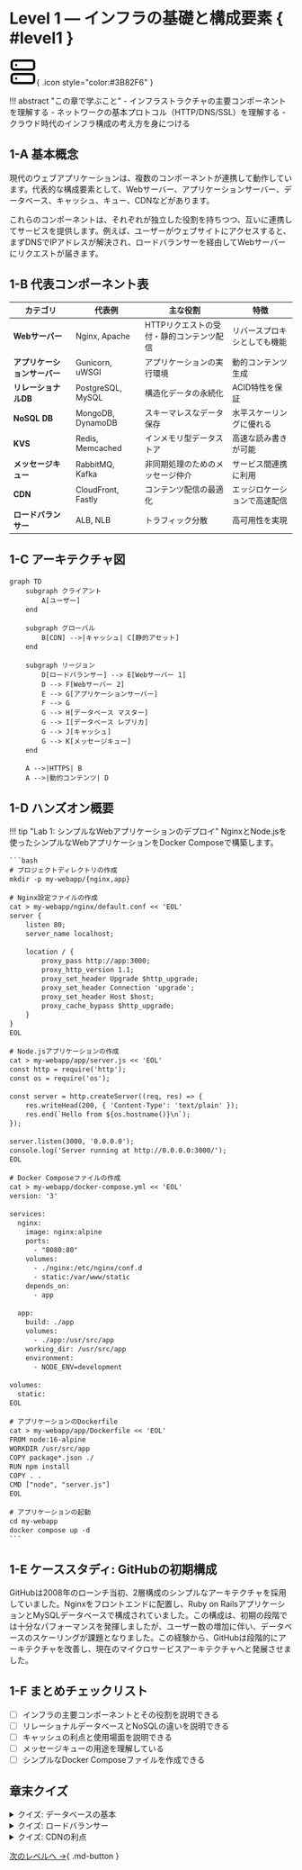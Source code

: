 # Level 1 — インフラの基礎と構成要素 { #level1 }
![Network Icon](../img/icons/network.svg){ .icon style="color:#3B82F6" }

!!! abstract "この章で学ぶこと"
    - インフラストラクチャの主要コンポーネントを理解する
    - ネットワークの基本プロトコル（HTTP/DNS/SSL）を理解する
    - クラウド時代のインフラ構成の考え方を身につける

## 1-A 基本概念

現代のウェブアプリケーションは、複数のコンポーネントが連携して動作しています。代表的な構成要素として、Webサーバー、アプリケーションサーバー、データベース、キャッシュ、キュー、CDNなどがあります。

これらのコンポーネントは、それぞれが独立した役割を持ちつつ、互いに連携してサービスを提供します。例えば、ユーザーがウェブサイトにアクセスすると、まずDNSでIPアドレスが解決され、ロードバランサーを経由してWebサーバーにリクエストが届きます。

## 1-B 代表コンポーネント表

| カテゴリ | 代表例 | 主な役割 | 特徴 |
|----------|--------|----------|------|
| **Webサーバー** | Nginx, Apache | HTTPリクエストの受付・静的コンテンツ配信 | リバースプロキシとしても機能 |
| **アプリケーションサーバー** | Gunicorn, uWSGI | アプリケーションの実行環境 | 動的コンテンツ生成 |
| **リレーショナルDB** | PostgreSQL, MySQL | 構造化データの永続化 | ACID特性を保証 |
| **NoSQL DB** | MongoDB, DynamoDB | スキーマレスなデータ保存 | 水平スケーリングに優れる |
| **KVS** | Redis, Memcached | インメモリ型データストア | 高速な読み書きが可能 |
| **メッセージキュー** | RabbitMQ, Kafka | 非同期処理のためのメッセージ仲介 | サービス間連携に利用 |
| **CDN** | CloudFront, Fastly | コンテンツ配信の最適化 | エッジロケーションで高速配信 |
| **ロードバランサー** | ALB, NLB | トラフィック分散 | 高可用性を実現 |

## 1-C アーキテクチャ図

```mermaid
graph TD
    subgraph クライアント
        A[ユーザー]
    end
    
    subgraph グローバル
        B[CDN] -->|キャッシュ| C[静的アセット]
    end
    
    subgraph リージョン
        D[ロードバランサー] --> E[Webサーバー 1]
        D --> F[Webサーバー 2]
        E --> G[アプリケーションサーバー]
        F --> G
        G --> H[データベース マスター]
        G --> I[データベース レプリカ]
        G --> J[キャッシュ]
        G --> K[メッセージキュー]
    end
    
    A -->|HTTPS| B
    A -->|動的コンテンツ| D
```

## 1-D ハンズオン概要

!!! tip "Lab 1: シンプルなWebアプリケーションのデプロイ"
    NginxとNode.jsを使ったシンプルなWebアプリケーションをDocker Composeで構築します。
    
    ```bash
    # プロジェクトディレクトリの作成
    mkdir -p my-webapp/{nginx,app}
    
    # Nginx設定ファイルの作成
    cat > my-webapp/nginx/default.conf << 'EOL'
    server {
        listen 80;
        server_name localhost;
        
        location / {
            proxy_pass http://app:3000;
            proxy_http_version 1.1;
            proxy_set_header Upgrade $http_upgrade;
            proxy_set_header Connection 'upgrade';
            proxy_set_header Host $host;
            proxy_cache_bypass $http_upgrade;
        }
    }
    EOL
    
    # Node.jsアプリケーションの作成
    cat > my-webapp/app/server.js << 'EOL'
    const http = require('http');
    const os = require('os');
    
    const server = http.createServer((req, res) => {
        res.writeHead(200, { 'Content-Type': 'text/plain' });
        res.end(`Hello from ${os.hostname()}\n`);
    });
    
    server.listen(3000, '0.0.0.0');
    console.log('Server running at http://0.0.0.0:3000/');
    EOL
    
    # Docker Composeファイルの作成
    cat > my-webapp/docker-compose.yml << 'EOL'
    version: '3'
    
    services:
      nginx:
        image: nginx:alpine
        ports:
          - "8080:80"
        volumes:
          - ./nginx:/etc/nginx/conf.d
          - static:/var/www/static
        depends_on:
          - app
      
      app:
        build: ./app
        volumes:
          - ./app:/usr/src/app
        working_dir: /usr/src/app
        environment:
          - NODE_ENV=development
    
    volumes:
      static:
    EOL
    
    # アプリケーションのDockerfile
    cat > my-webapp/app/Dockerfile << 'EOL'
    FROM node:16-alpine
    WORKDIR /usr/src/app
    COPY package*.json ./
    RUN npm install
    COPY . .
    CMD ["node", "server.js"]
    EOL
    
    # アプリケーションの起動
    cd my-webapp
    docker compose up -d
    ```

## 1-E ケーススタディ: GitHubの初期構成

GitHubは2008年のローンチ当初、2層構成のシンプルなアーキテクチャを採用していました。Nginxをフロントエンドに配置し、Ruby on RailsアプリケーションとMySQLデータベースで構成されていました。この構成は、初期の段階では十分なパフォーマンスを発揮しましたが、ユーザー数の増加に伴い、データベースのスケーリングが課題となりました。この経験から、GitHubは段階的にアーキテクチャを改善し、現在のマイクロサービスアーキテクチャへと発展させました。

## 1-F まとめチェックリスト

- [ ] インフラの主要コンポーネントとその役割を説明できる
- [ ] リレーショナルデータベースとNoSQLの違いを説明できる
- [ ] キャッシュの利点と使用場面を説明できる
- [ ] メッセージキューの用途を理解している
- [ ] シンプルなDocker Composeファイルを作成できる

## 章末クイズ

<details class="quiz">
  <summary>クイズ: データベースの基本</summary>
  <p>リレーショナルデータベースの特徴として正しいのは？</p>
  <ul class="quiz-options">
    <li data-correct="false">スキーマレスで柔軟なデータ構造</li>
    <li data-correct="true">トランザクション処理に優れている</li>
    <li data-correct="false">大量の非構造化データに適している</li>
    <li data-correct="false">水平スケーリングが得意</li>
  </ul>
</details>

<details class="quiz">
  <summary>クイズ: ロードバランサー</summary>
  <p>ロードバランサーの主な役割は？</p>
  <ul class="quiz-options">
    <li data-correct="true">トラフィックの分散</li>
    <li data-correct="false">データの暗号化</li>
    <li data-correct="false">コンテンツのキャッシュ</li>
    <li data-correct="false">ドメイン名の解決</li>
  </ul>
</details>

<details class="quiz">
  <summary>クイズ: CDNの利点</summary>
  <p>CDNの主な利点は？</p>
  <ul class="quiz-options">
    <li data-correct="false">データベースのバックアップ</li>
    <li data-correct="false">アプリケーションの実行</li>
    <li data-correct="true">コンテンツ配信の高速化</li>
    <li data-correct="false">ユーザー認証</li>
  </ul>
</details>

[次のレベルへ →](../ops-essentials/level2.md){ .md-button }
